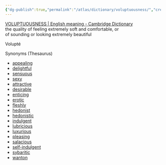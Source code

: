 ```yaml
---
{"dg-publish":true,"permalink":"/atlas/dictionary/voluptuousness/","created":"","updated":"2023-01-21T15:31:27.365+01:00"}
---
```



[VOLUPTUOUSNESS | English meaning - Cambridge Dictionary](https://dictionary.cambridge.org/dictionary/english/voluptuousness)
the quality of feeling extremely soft and comfortable, or of sounding or looking extremely beautiful

Volupté

Synonyms (Thesaurus)
-   [appealing](https://www.thesaurus.com/browse/appealing)
-   [delightful](https://www.thesaurus.com/browse/delightful)
-   [sensuous](https://www.thesaurus.com/browse/sensuous)
-   [sexy](https://www.thesaurus.com/browse/sexy)
-   [attractive](https://www.thesaurus.com/browse/attractive)
-   [desirable](https://www.thesaurus.com/browse/desirable)
-   [enticing](https://www.thesaurus.com/browse/enticing)
-   [erotic](https://www.thesaurus.com/browse/erotic)
-   [fleshly](https://www.thesaurus.com/browse/fleshly)
-   [hedonist](https://www.thesaurus.com/browse/hedonist)
-   [hedonistic](https://www.thesaurus.com/browse/hedonistic)
-   [indulgent](https://www.thesaurus.com/browse/indulgent)
-   [lubricious](https://www.thesaurus.com/browse/lubricious)
-   [luxurious](https://www.thesaurus.com/browse/luxurious)
-   [pleasing](https://www.thesaurus.com/browse/pleasing)
-   [salacious](https://www.thesaurus.com/browse/salacious)
-   [self-indulgent](https://www.thesaurus.com/browse/self-indulgent)
-   [sybaritic](https://www.thesaurus.com/browse/sybaritic)
-   [wanton](https://www.thesaurus.com/browse/wanton)
